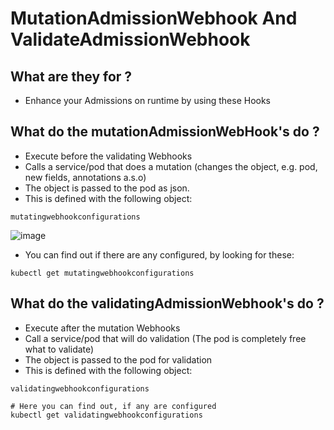 # MutationAdmissionWebhook And ValidateAdmissionWebhook 

## What are they for ? 

  * Enhance your Admissions on runtime by using these Hooks

## What do the mutationAdmissionWebHook's do ? 

  * Execute before the validating Webhooks
  * Calls a service/pod that does a mutation (changes the object, e.g. pod, new fields, annotations a.s.o)
  * The object is passed to the pod as json. 
  * This is defined with the following object: 

```
mutatingwebhookconfigurations
```

![image](https://github.com/user-attachments/assets/f3029e47-86b8-40e2-8360-4b05d4e956d4)

  * You can find out if there are any configured, by looking for these:

```
kubectl get mutatingwebhookconfigurations
```

## What do the validatingAdmissionWebhook's do ?

  * Execute after the mutation Webhooks
  * Call a service/pod that will do validation (The pod is completely free what to validate)
  * The object is passed to the pod for validation
  * This is defined with the following object:

```
validatingwebhookconfigurations 
``` 

```
# Here you can find out, if any are configured
kubectl get validatingwebhookconfigurations
```
